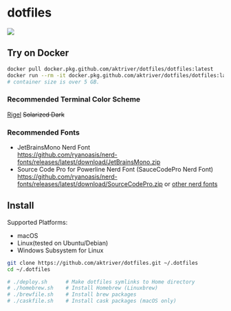 # dotfiles

![](https://github.com/aktriver/dotfiles/workflows/Publish%20to%20docker.pkg.github.com/badge.svg)

## Try on Docker

```sh
docker pull docker.pkg.github.com/aktriver/dotfiles/dotfiles:latest
docker run --rm -it docker.pkg.github.com/aktriver/dotfiles/dotfiles:latest
# container size is over 5 GB.
```

### Recommended Terminal Color Scheme

[Rigel](https://github.com/rigellute/rigel)
~~Solarized Dark~~

### Recommended Fonts

- JetBrainsMono Nerd Font<br>
  https://github.com/ryanoasis/nerd-fonts/releases/latest/download/JetBrainsMono.zip
- Source Code Pro for Powerline Nerd Font (SauceCodePro Nerd Font)<br>
  https://github.com/ryanoasis/nerd-fonts/releases/latest/download/SourceCodePro.zip
or [other nerd fonts](https://www.nerdfonts.com/font-downloads)

## Install

Supported Platforms:

- macOS
- Linux(tested on Ubuntu/Debian)
- Windows Subsystem for Linux

```sh
git clone https://github.com/aktriver/dotfiles.git ~/.dotfiles
cd ~/.dotfiles

# ./deploy.sh      # Make dotfiles symlinks to Home directory
# ./homebrew.sh    # Install Homebrew (Linuxbrew)
# ./brewfile.sh    # Install brew packages
# ./caskfile.sh    # Install cask packages (macOS only)
```

